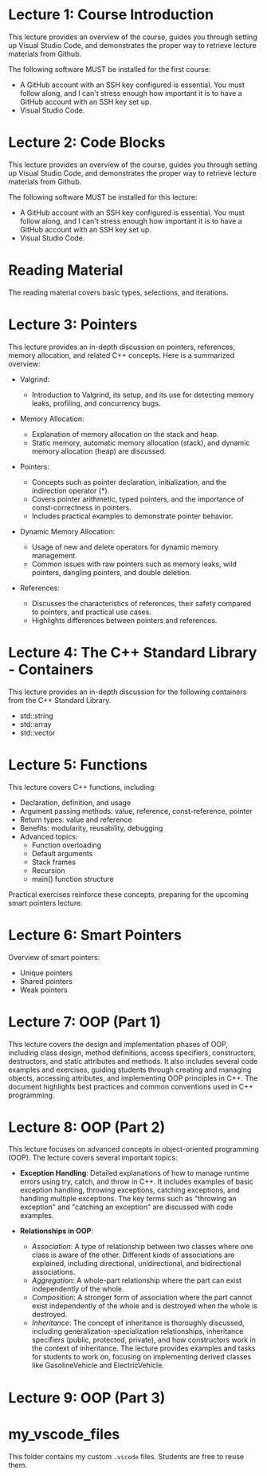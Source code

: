 # Lecture 1: Course Introduction

This lecture provides an overview of the course, guides you through setting up Visual Studio Code, and demonstrates the proper way to retrieve lecture materials from Github. 

The following software MUST be installed for the first course:

- A GitHub account with an SSH key configured is essential. You must follow along, and I can't stress enough how important it is to have a GitHub account with an SSH key set up.
- Visual Studio Code.

# Lecture 2: Code Blocks

This lecture provides an overview of the course, guides you through setting up Visual Studio Code, and demonstrates the proper way to retrieve lecture materials from Github.

The following software MUST be installed for this lecture:

- A GitHub account with an SSH key configured is essential. You must follow along, and I can't stress enough how important it is to have a GitHub account with an SSH key set up.
- Visual Studio Code.

# Reading Material

The reading material covers basic types, selections, and iterations.

# Lecture 3: Pointers

This lecture provides an in-depth discussion on pointers, references, memory allocation, and related C++ concepts. Here is a summarized overview:

* Valgrind:
    * Introduction to Valgrind, its setup, and its use for detecting memory leaks, profiling, and concurrency bugs.

* Memory Allocation:
    * Explanation of memory allocation on the stack and heap.
    * Static memory, automatic memory allocation (stack), and dynamic memory allocation (heap) are discussed.

* Pointers:
    - Concepts such as pointer declaration, initialization, and the indirection operator (*).
    - Covers pointer arithmetic, typed pointers, and the importance of const-correctness in pointers.
    - Includes practical examples to demonstrate pointer behavior.

* Dynamic Memory Allocation:

    * Usage of new and delete operators for dynamic memory management.
    * Common issues with raw pointers such as memory leaks, wild pointers, dangling pointers, and double deletion.

* References:
    * Discusses the characteristics of references, their safety compared to pointers, and practical use cases.
    * Highlights differences between pointers and references.

# Lecture 4: The C++ Standard Library - Containers

This lecture provides an in-depth discussion for the following containers from the C++ Standard Library.
  - std::string
  - std::array
  - std::vector

# Lecture 5: Functions

This lecture covers C++ functions, including:

  - Declaration, definition, and usage
  - Argument passing methods: value, reference, const-reference, pointer
  - Return types: value and reference
  - Benefits: modularity, reusability, debugging
  - Advanced topics:
    - Function overloading
    - Default arguments
    - Stack frames
    - Recursion
    - main() function structure

Practical exercises reinforce these concepts, preparing for the upcoming smart pointers lecture.

# Lecture 6: Smart Pointers

Overview of smart pointers:

  - Unique pointers
  - Shared pointers
  - Weak pointers

# Lecture 7: OOP (Part 1)

This lecture covers the design and implementation phases of OOP, including class design, method definitions, access specifiers, constructors, destructors, and static attributes and methods. It also includes several code examples and exercises, guiding students through creating and managing objects, accessing attributes, and implementing OOP principles in C++. The document highlights best practices and common conventions used in C++ programming.

# Lecture 8: OOP (Part 2)

This lecture focuses on advanced concepts in object-oriented programming (OOP). The lecture covers several important topics:

  - **Exception Handling**: Detailed explanations of how to manage runtime errors using try, catch, and throw in C++. It includes examples of basic exception handling, throwing exceptions, catching exceptions, and handling multiple exceptions. The key terms such as "throwing an exception" and "catching an exception" are discussed with code examples.

  - **Relationships in OOP**:
    - *Association*: A type of relationship between two classes where one class is aware of the other. Different kinds of associations are explained, including directional, unidirectional, and bidirectional associations.
    - *Aggregation*: A whole-part relationship where the part can exist independently of the whole.
    - *Composition*: A stronger form of association where the part cannot exist independently of the whole and is destroyed when the whole is destroyed.
    - *Inheritance*: The concept of inheritance is thoroughly discussed, including generalization-specialization relationships, inheritance specifiers (public, protected, private), and how constructors work in the context of inheritance. The lecture provides examples and tasks for students to work on, focusing on implementing derived classes like GasolineVehicle and ElectricVehicle.

# Lecture 9: OOP (Part 3)

# my_vscode_files

This folder contains my custom `.vscode` files. Students are free to reuse them.
